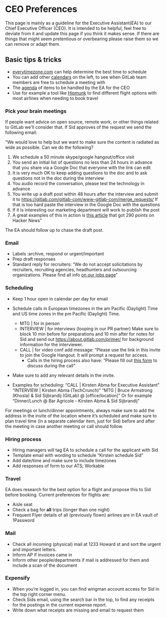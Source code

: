 # CEO Preferences
This page is mainly as a guideline for the Executive Assistant(EA) to our Chief Executive Officer (CEO). It is intended to be helpful, feel free to deviate from it and update this page if you think it makes sense. If there are things that might seem pretentious or overbearing please raise them so we can remove or adapt them.

## Basic tips & tricks
* [everytimezone.com](http://www.everytimezone.com) can help determine the best time to schedule
* You can add other [calendars](calendar.google.com) on the left, to see when GitLab team members are free to schedule a meeting with
* The [agenda](https://docs.google.com/document/d/187Q355Q4IvrJ-uayVamoQmh0aXZ6eixAOE90jZspAY4/edit?ts=574610db&pli=1) of items to be handled by the EA for the CEO
* Use for example a tool like [Hipmunk](www.hipmunk.com) to find different flight options with most airlines when needing to book travel

### Pick your brain meetings
If people want advice on open source, remote work, or other things related to GitLab we'll consider that. If Sid approves of the request we send the following email:

"We would love to help but we want to make sure the content is radiated as wide as possible. Can we do the following?

1. We schedule a 50 minute skype/google hangout/office visit
1. You send an initial list of questions no less than 24 hours in advance that you share via a Google Doc that everyone with the link can edit
1. It is very much OK to keep adding questions to the doc and to ask questions not in the doc during the interview
1. You audio record the conversation, please test the technology in advance
1. You write up a draft post within 48 hours after the interview and submit it to https://gitlab.com/gitlab-com/www-gitlab-com/merge_requests/ If that is too hard paste the interview in the Google Doc with the questions
1. If it is interesting our marketing department will work to publish the post
1. A great examples of this in action is [this article](https://about.gitlab.com/2016/07/14/building-an-open-source-company-interview-with-gitlabs-ceo/) that got 290 points on Hacker News"

The EA should follow up to chase the draft post.

### Email
* Labels :archive, respond or urgent/important
* Prep draft responses
* Standard reply for recruiters:
“We do not accept solicitations by recruiters, recruiting agencies, headhunters and outsourcing organizations. Please find all info [on our jobs page](https://about.gitlab.com/jobs/#no-recruiters)” 

### Scheduling
* Keep 1 hour open in calendar per day for email
* Schedule calls in European timezones in the am Pacific (Daylight) Time and US time zones in the pm Pacific (Daylight) Time.
    * MTG | for in person
    * INTERVIEW | for interviews (looping in our PR partner) 
    Make sure to block 10 min before for preparations and 10 min after for notes for Sid and send out https://about.gitlab.com/primer/ for background information for the interviewer.
    * CALL | for video conf
    add message:
    “Please use the link in this invite to join the Google Hangout. It will prompt a request for access.
	    * Calls in the hiring process also have: 
	    “Please fill out [this form](https://docs.google.com/a/gitlab.com/forms/d/1lBq_oXaqpQRs-SeEs3EvpxFGK55Enqn_nzkLq2l3Rwg/viewform) to discuss during the call”

* Make sure to add any relevant details in the invite.
* Examples for scheduling:
“CALL | Kirsten Abma for Executive Assistant”
“INTERVIEW | Kirsten Abma (TechCrunch)”
“MTG | Bruce Armstrong (Khosla) & Sid Sijbrandij (GitLab) @ [office/location]”
Or for example “Dinner/Lunch @ Bar Agricole - Kirsten Abma & Sid Sijbrandij”

For meetings or lunch/dinner appointments, always make sure to add the address in the invite of the location where it’s scheduled and make sure to plan travel time (in a separate calendar item, just for Sid) before and after the meeting in case another meeting or call should follow.

### Hiring process
* Hiring managers will tag EA to schedule a call for the applicant with Sid
* Template email with wording to schedule “Kirsten schedule Sid”
* Add date/time and make sure to include timezones
* Add responses of form to our ATS; Workable

### Travel
EA does research for the best option for a flight and propose this to Sid before booking.
Current preferences for flights are:
* Aisle seat
* Check a bag for **all** trips (longer than one night)
* Frequent Flyer details of all (previously flown) airlines are in EA vault of 1Password

### Mail
* Check all incoming (physical) mail at 1233 Howard st and sort the urgent and important letters. 
* Inform AP if invoices came in
* Inform other people/departments if mail is addressed for them and include a scan of the document

### Expensify
* When you’re logged in, you can find wingman account access for Sid in the top right corner menu.
* Check Sids email, using the search bar in the top, to find any receipts for the postings in the current expense report. 
* Write down what receipts are missing and email to request them


